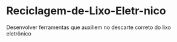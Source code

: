 # Reciclagem-de-Lixo-Eletr-nico
Desenvolver ferramentas que auxiliem no descarte correto do lixo eletrônico 
